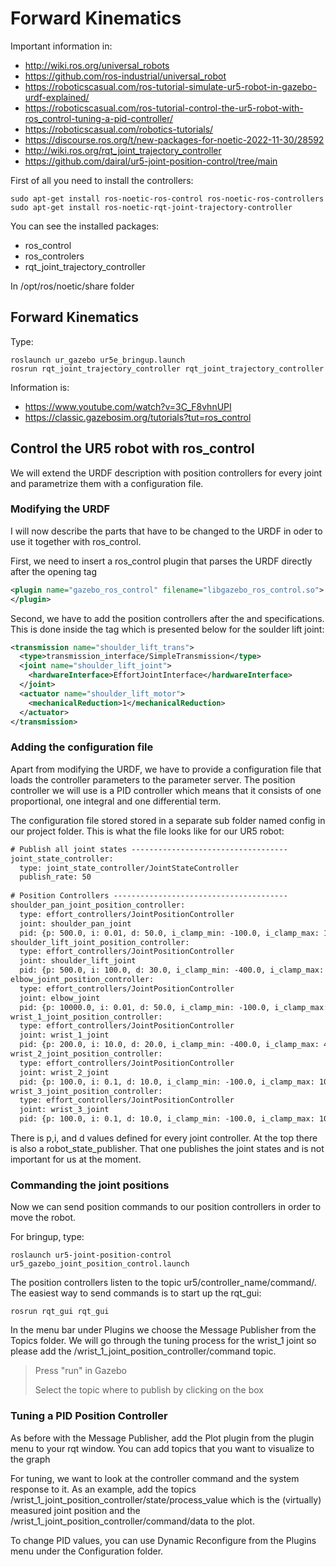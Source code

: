 # **Forward Kinematics**

Important information in:

- http://wiki.ros.org/universal_robots
- https://github.com/ros-industrial/universal_robot
- https://roboticscasual.com/ros-tutorial-simulate-ur5-robot-in-gazebo-urdf-explained/
- https://roboticscasual.com/ros-tutorial-control-the-ur5-robot-with-ros_control-tuning-a-pid-controller/
- https://roboticscasual.com/robotics-tutorials/
- https://discourse.ros.org/t/new-packages-for-noetic-2022-11-30/28592
- http://wiki.ros.org/rqt_joint_trajectory_controller
- https://github.com/dairal/ur5-joint-position-control/tree/main

First of all you need to install the controllers:
```shell
sudo apt-get install ros-noetic-ros-control ros-noetic-ros-controllers
sudo apt-get install ros-noetic-rqt-joint-trajectory-controller
```
You can see the installed packages:
- ros_control
- ros_controlers
- rqt_joint_trajectory_controller

In /opt/ros/noetic/share folder

## **Forward Kinematics**
Type:
```shell
roslaunch ur_gazebo ur5e_bringup.launch
rosrun rqt_joint_trajectory_controller rqt_joint_trajectory_controller
```

Information is:

- https://www.youtube.com/watch?v=3C_F8vhnUPI
- https://classic.gazebosim.org/tutorials?tut=ros_control


## **Control the UR5 robot with ros_control**
We will extend the URDF description with position controllers for every joint and parametrize them with a configuration file.

### **Modifying the URDF**

I will now describe the parts that have to be changed to the URDF in oder to use it together with ros_control.

First, we need to insert a ros_control plugin that parses the URDF directly after the opening <robot> tag
```xml
<plugin name="gazebo_ros_control" filename="libgazebo_ros_control.so">
</plugin>
```
Second, we have to add the position controllers after the <link> and <joint> specifications. This is done inside the <transmission> tag which is presented below for the soulder lift joint:
```xml
<transmission name="shoulder_lift_trans">
  <type>transmission_interface/SimpleTransmission</type>
  <joint name="shoulder_lift_joint">
    <hardwareInterface>EffortJointInterface</hardwareInterface>
  </joint>
  <actuator name="shoulder_lift_motor">
    <mechanicalReduction>1</mechanicalReduction>
  </actuator>
</transmission>
```
### **Adding the configuration file**
Apart from modifying the URDF, we have to provide a configuration file that loads the controller parameters to the parameter server. The position controller we will use is a PID controller which means that it consists of one proportional, one integral and one differential term.

The configuration file stored stored in a separate sub folder named config in our project folder. This is what the file looks like for our UR5 robot:
```xml
# Publish all joint states -----------------------------------
joint_state_controller:
  type: joint_state_controller/JointStateController
  publish_rate: 50  
 
# Position Controllers ---------------------------------------
shoulder_pan_joint_position_controller:
  type: effort_controllers/JointPositionController
  joint: shoulder_pan_joint
  pid: {p: 500.0, i: 0.01, d: 50.0, i_clamp_min: -100.0, i_clamp_max: 100.0}
shoulder_lift_joint_position_controller:
  type: effort_controllers/JointPositionController
  joint: shoulder_lift_joint
  pid: {p: 500.0, i: 100.0, d: 30.0, i_clamp_min: -400.0, i_clamp_max: 400.0}
elbow_joint_position_controller:
  type: effort_controllers/JointPositionController
  joint: elbow_joint
  pid: {p: 10000.0, i: 0.01, d: 50.0, i_clamp_min: -100.0, i_clamp_max: 100.0}
wrist_1_joint_position_controller:
  type: effort_controllers/JointPositionController
  joint: wrist_1_joint
  pid: {p: 200.0, i: 10.0, d: 20.0, i_clamp_min: -400.0, i_clamp_max: 400.0}
wrist_2_joint_position_controller:
  type: effort_controllers/JointPositionController
  joint: wrist_2_joint
  pid: {p: 100.0, i: 0.1, d: 10.0, i_clamp_min: -100.0, i_clamp_max: 100.0}
wrist_3_joint_position_controller:
  type: effort_controllers/JointPositionController
  joint: wrist_3_joint
  pid: {p: 100.0, i: 0.1, d: 10.0, i_clamp_min: -100.0, i_clamp_max: 100.0}
  ```
  

There is p,i, and d values defined for every joint controller. At the top there is also a robot_state_publisher. That one publishes the joint states and is not important for us at the moment.

### **Commanding the joint positions**
Now we can send position commands to our position controllers in order to move the robot.

For bringup, type:
```shell
roslaunch ur5-joint-position-control ur5_gazebo_joint_position_control.launch
```
The position controllers listen to the topic ur5/controller_name/command/. The easiest way to send commands is to start up the rqt_gui:
```shell
rosrun rqt_gui rqt_gui
```
In the menu bar under Plugins we choose the Message Publisher from the Topics folder.
We will go through the tuning process for the wrist_1 joint so please add the /wrist_1_joint_position_controller/command topic. 
> Press "run" in Gazebo
>
> Select the topic where to publish by clicking on the box

### **Tuning a PID Position Controller**
As before with the Message Publisher, add the Plot plugin from the plugin menu to your rqt window. You can add topics that you want to visualize to the graph 

For tuning, we want to look at the controller command and the system response to it. As an example, add the topics /wrist_1_joint_position_controller/state/process_value which is the (virtually) measured joint position and the /wrist_1_joint_position_controller/command/data to the plot.

To change PID values, you can use Dynamic Reconfigure from the Plugins menu under the Configuration folder. 